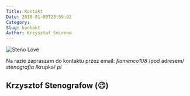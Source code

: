 ```yaml
---
Title: Kontakt
Date: 2010-01-09T23:59:02
Category: 
Slug: kontakt
Author: Krzysztof Smirnow
---
```



![Steno Love](https://lh5.googleusercontent.com/-bJlXfDteyrM/TXE5VsTBGnI/AAAAAAAAB8w/mjaMudykdo4/s1600/steno_love.jpg)

Na razie zapraszam do kontaktu przez email: *flamenco108* /pod adresem/ *stenografia* /krupka/ *pl*

## Krzysztof Stenografow (😉)



<!--
[flamenco108 /pod adresem/ stenografia /krupka/ pl](mailto:mailto:flamenco108@stenografia.pl?subject=Kontakt_ze_stenografiaPL)
-->